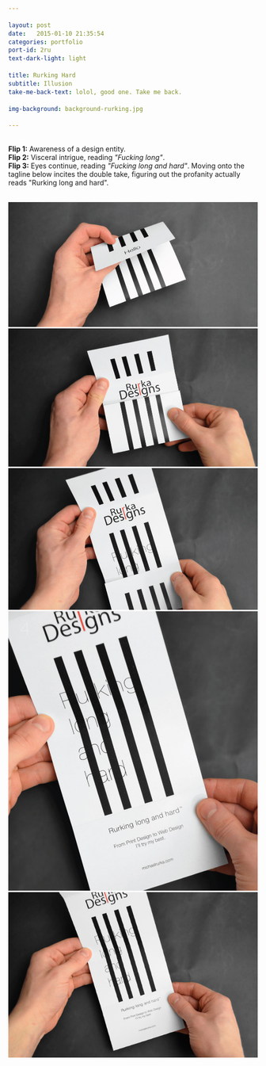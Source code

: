 ```yaml
---

layout: post
date:   2015-01-10 21:35:54
categories: portfolio
port-id: 2ru
text-dark-light: light

title: Rurking Hard
subtitle: Illusion
take-me-back-text: lolol, good one. Take me back.

img-background: background-rurking.jpg

---
```


<br><b>Flip 1:</b> Awareness of a design entity. 
<br><b>Flip 2:</b> Visceral intrigue, reading <i>"Fucking long"</i>.
<br><b>Flip 3:</b> Eyes continue, reading <i>"Fucking long and hard"</i>. Moving onto the tagline below incites the double take, figuring out the profanity actually reads "Rurking long and hard".

<div class="image-container">
    <img class="clear" src=""/>
    <img class="w2" src="./img/work/rurking/rurking-1.jpg"/>
    <img class="w2" src="./img/work/rurking/rurking-2.jpg"/>
    <img class="w2" src="./img/work/rurking/rurking-3.jpg"/>
    <img class="w2" src="./img/work/rurking/rurking-4.jpg"/>
    <img class="w2" src="./img/work/rurking/rurking-5.jpg"/>
</div>